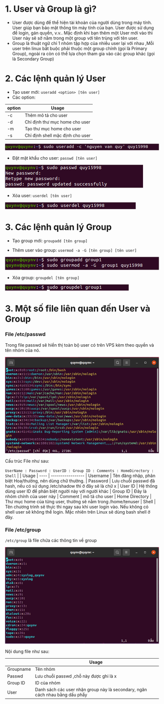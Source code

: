# 1. User và Group là gì?

- User được dùng để thể hiện tài khoản của người dùng trong máy tính. User giúp bạn bảo mật thông tin máy tính của bạn. User được sử dụng để login, gán quyền, v.v.. Mặc định khi bạn thêm một User mới vào thì User này sẽ sở nằm trong một group với tên trùng với tên user.
- Group là thuật ngữ chỉ 1 nhóm tập hợp của nhiều user lại với nhau ,Mỗi user trên linux bắt buộc phải thuộc một group chính (gọi là Primary Group), ngoài ra còn có thể lựa chọn tham gia vào các group khác (gọi là Secondary Group)

# 2. Các lệnh quản lý User

- Tạo user mới: `useradd <option> [tên user]`
- Các option:

| option | Usage
| ------ |  ----
| -c | Thêm mô tả cho user
| -d | Chỉ định thư mục home cho user
| -m | Tạo thư mục home cho user
| -s | Chỉ định shell mặc định cho user

<img src="https://github.com/lean15998/Linux/blob/main/images/12.1.PNG">


- Đặt mật khẩu cho user: `passwd [tên user]`

<img src="https://github.com/lean15998/Linux/blob/main/images/12.2.PNG">

- Xóa user: `userdel [tên user]`

<img src="https://github.com/lean15998/Linux/blob/main/images/12.4.PNG">

# 3. Các lệnh quản lý Group

- Tạo group mới: `groupadd [tên group]`


- Thêm user vào group: `usermod -a -G [tên group] [tên user]`

<img src="https://github.com/lean15998/Linux/blob/main/images/12.3.PNG">

- Xóa group: `groupdel [tên group]`

<img src="https://github.com/lean15998/Linux/blob/main/images/12.5.PNG">

# 3. Một số file liên quan đến User và Group

### File /etc/passwd

Trong file passwd sẽ hiển thị toàn bộ user có trên VPS kèm theo quyền và tên nhóm của nó.

<img src="https://github.com/lean15998/Linux/blob/main/images/12.7.PNG">

Cấu trúc File như sau:

`UserName : Password : UserID : Group ID : Comments : HomeDirectory : Shell`
|      | Usage
| ---- | -----------------
| Username | Tên đăng nhập, phân biệt Hoa/thường, nên dùng chữ thường.
| Password | Lưu chuỗi passwd đã hash, nếu có sử dụng /etc/shadow thì ở đây sẽ là chữ x
| User ID | Hệ thống dùng user ID để phân biệt người này với người khác
| Group ID | Đây là nhóm chính của user này
| Comment | mô tả cho user
| Home Directory | Thư mục home của từng user, thường sẽ nằm trong /home/tenuser
| Shell | Tên chương trình sẽ thực thi ngay sau khi user login vào. Nếu không có shell user sẽ không thể login. Mặc nhiên trên Linux sẽ dùng bash shell ở đây.

### File /etc/group

`/etc/group` là file chứa các thông tin về group

<img src="https://github.com/lean15998/Linux/blob/main/images/12.6.PNG">

Nội dung file như sau:

|      | Usage
| ---- | -----------------
| Groupname | Tên nhóm
| Passwd | Lưu chuỗi passwd ,chỗ này được ghi là x
| Group ID | ID của nhóm
| User |  Danh sách các user nhận group này là secondary, ngăn cách nhau bằng dấu phẩy

